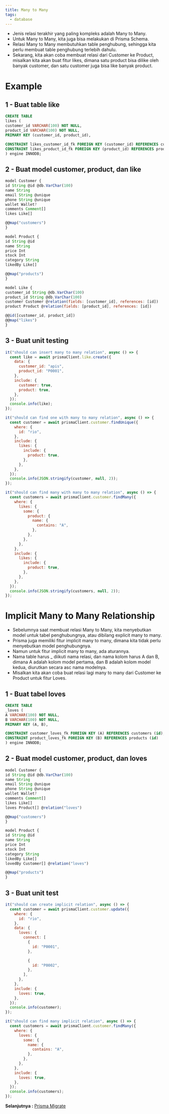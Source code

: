 ```yaml
---
title: Many to Many
tags:
  - database
---
```


- Jenis relasi terakhir yang paling kompleks adalah Many to Many.
- Untuk Many to Many, kita juga bisa melakukan di Prisma Schema.
- Relasi Many to Many membutuhkan table penghubung, sehingga kita perlu membuat table penghubung terlebih dahulu.
- Sekarang, kita akan coba membuat relasi dari Customer ke Product, misalkan kita akan buat fitur likes, dimana satu product bisa dilike oleh banyak customer, dan satu customer juga bisa like banyak product.

# Example

## 1 - Buat table like

```sql
CREATE TABLE
likes (
customer_id VARCHAR(100) NOT NULL,
product_id VARCHAR(100) NOT NULL,
PRIMARY KEY (customer_id, product_id),

CONSTRAINT likes_customer_id_fk FOREIGN KEY (customer_id) REFERENCES customers (id),
CONSTRAINT likes_product_id_fk FOREIGN KEY (product_id) REFERENCES products (id)
) engine INNODB;
```

## 2 - Buat model customer, product, dan like

```js
model Customer {
id String @id @db.VarChar(100)
name String
email String @unique
phone String @unique
wallet Wallet?
comments Comment[]
likes Like[]

@@map("customers")
}

model Product {
id String @id
name String
price Int
stock Int
category String
likedBy Like[]

@@map("products")
}

model Like {
customer_id String @db.VarChar(100)
product_id String @db.VarChar(100)
customer Customer @relation(fields: [customer_id], references: [id])
product Product @relation(fields: [product_id], references: [id])

@@id([customer_id, product_id])
@@map("likes")
}
```

## 3 - Buat unit testing

```js
it("should can insert many to many relation", async () => {
  const like = await prismaClient.like.create({
    data: {
      customer_id: "apis",
      product_id: "P0001",
    },
    include: {
      customer: true,
      product: true,
    },
  });
  console.info(like);
});

it("should can find one with many to many relation", async () => {
  const customer = await prismaClient.customer.findUnique({
    where: {
      id: "rio",
    },
    include: {
      likes: {
        include: {
          product: true,
        },
      },
    },
  });
  console.info(JSON.stringify(customer, null, 2));
});

it("should can find many with many to many relation", async () => {
  const customers = await prismaClient.customer.findMany({
    where: {
      likes: {
        some: {
          product: {
            name: {
              contains: "A",
            },
          },
        },
      },
    },
    include: {
      likes: {
        include: {
          product: true,
        },
      },
    },
  });
  console.info(JSON.stringify(customers, null, 2));
});
```

# Implicit Many to Many Relationship

- Sebelumnya saat membuat relasi Many to Many, kita menyebutkan model untuk tabel penghubungnya, atau dibilang explicit many to many.
- Prisma juga memiliki fitur implicit many to many, dimana kita tidak perlu menyebutkan model penghubungnya.
- Namun untuk fitur implicit many to many, ada aturannya.
- Nama table harus \_ diikuti nama relasi, dan nama kolom harus A dan B, dimana A adalah kolom model pertama, dan B adalah kolom model kedua, diurutkan secara asc nama modelnya.
- Misalkan kita akan coba buat relasi lagi many to many dari Customer ke Product untuk fitur Loves.

## 1 - Buat tabel loves

```sql
CREATE TABLE
_loves (
A VARCHAR(100) NOT NULL,
B VARCHAR(100) NOT NULL,
PRIMARY KEY (A, B),

CONSTRAINT customer_loves_fk FOREIGN KEY (A) REFERENCES customers (id),
CONSTRAINT product_loves_fk FOREIGN KEY (B) REFERENCES products (id)
) engine INNODB;
```

## 2 - Buat model customer, product, dan loves

```js
model Customer {
id String @id @db.VarChar(100)
name String
email String @unique
phone String @unique
wallet Wallet?
comments Comment[]
likes Like[]
loves Product[] @relation("loves")

@@map("customers")
}

model Product {
id String @id
name String
price Int
stock Int
category String
likedBy Like[]
lovedBy Customer[] @relation("loves")

@@map("products")
}
```

## 3 - Buat unit test

```js
it("should can create implicit relation", async () => {
  const customer = await prismaClient.customer.update({
    where: {
      id: "rio",
    },
    data: {
      loves: {
        connect: [
          {
            id: "P0001",
          },

          {
            id: "P0002",
          },
        ],
      },
    },
    include: {
      loves: true,
    },
  });
  console.info(customer);
});

it("should can find many implicit relation", async () => {
  const customers = await prismaClient.customer.findMany({
    where: {
      loves: {
        some: {
          name: {
            contains: "A",
          },
        },
      },
    },
    include: {
      loves: true,
    },
  });
  console.info(customers);
});
```

**Selanjutnya :** [Prisma Migrate](prismamigrate.md)
